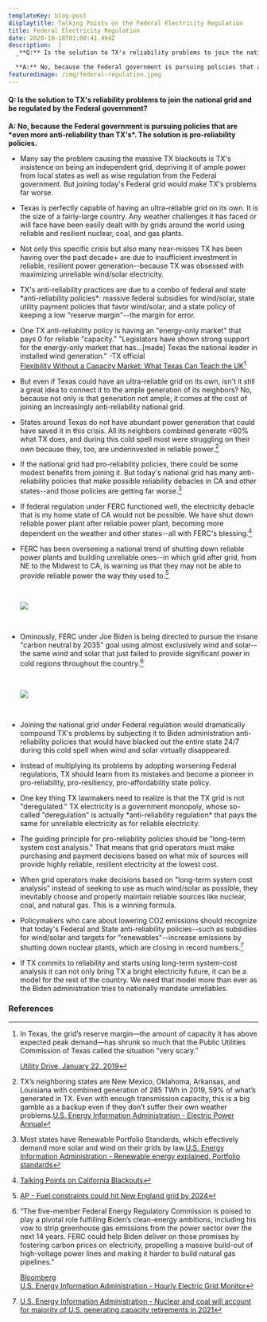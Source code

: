 ```yaml
---
templateKey: blog-post
displaytitle: Talking Points on the Federal Electricity Regulation
title: Federal Electricity Regulation
date: 2020-10-10T01:00:41.494Z
description:  |
  _**Q:** Is the solution to TX's reliability problems to join the national grid and be regulated by the Federal government?_

  **A:** No, because the Federal government is pursuing policies that are \*even more anti-reliability than TX's\*. The solution is pro-reliability policies.
featuredimage: /img/federal-regulation.jpeg
---
```



#### Q: Is the solution to TX's reliability problems to join the national grid and be regulated by the Federal government?

**A: No, because the Federal government is pursuing policies that are \*even more anti-reliability than TX's\*. The solution is pro-reliability policies.**

- Many say the problem causing the massive TX blackouts is TX's insistence on being an independent grid, depriving it of ample power from local states as well as wise regulation from the Federal government. But joining today's Federal grid would make TX's problems far worse.
- Texas is perfectly capable of having an ultra-reliable grid on its own. It is the size of a fairly-large country. Any weather challenges it has faced or will face have been easily dealt with by grids around the world using reliable and resilient nuclear, coal, and gas plants.
- Not only this specific crisis but also many near-misses TX has been having over the past decade+ are due to insufficient investment in reliable, resilient power generation--because TX was obsessed with maximizing unreliable wind/solar electricity.
- TX's anti-reliability practices are due to a combo of federal and state \*anti-reliability policies\*: massive federal subsidies for wind/solar, state utility payment policies that favor wind/solar, and a state policy of keeping a low "reserve margin"--the margin for error.
- One TX anti-reliability policy is having an "energy-only market" that pays 0 for reliable "capacity." "Legislators have shown strong support for the energy-only market that has...\[made] Texas the national leader in installed wind generation." -TX official\
  [Flexibility Without a Capacity Market: What Texas Can Teach the UK](https://www.greentechmedia.com/articles/read/flexibility-without-a-capacity-market-what-texas-can-teach-the-u)[^1]
- But even if Texas could have an ultra-reliable grid on its own, isn't it still a great idea to connect it to the ample generation of its neighbors? No, because not only is that generation not ample, it comes at the cost of joining an increasingly anti-reliability national grid.
- States around Texas do not have abundant power generation that could have saved it in this crisis. All its neighbors combined generate <60% what TX does, and during this cold spell most were struggling on their own because they, too, are underinvested in reliable power.[^2]
- If the national grid had pro-reliability policies, there could be some modest benefits from joining it. But today's national grid has many anti-reliability policies that make possible reliability debacles in CA and other states--and those policies are getting far worse.[^3]
- If federal regulation under FERC functioned well, the electricity debacle that is my home state of CA would not be possible. We have shut down reliable power plant after reliable power plant, becoming more dependent on the weather and other states--all with FERC's blessing.[^4]
- FERC has been overseeing a national trend of shutting down reliable power plants and building unreliable ones--in which grid after grid, from NE to the Midwest to CA, is warning us that they may not be able to provide reliable power the way they used to.[^5]

  <br />

  ![](/img/fed-electricity-reg-tweet.png)

  <br />

- Ominously, FERC under Joe Biden is being directed to pursue the insane "carbon neutral by 2035" goal using almost exclusively wind and solar--the same wind and solar that just failed to provide significant power in cold regions throughout the country.[^6]

  <br />

  ![](/img/fed-electricity-reg-chart.png)

  <br />

- Joining the national grid under Federal regulation would dramatically compound TX's problems by subjecting it to Biden administration anti-reliability policies that would have blacked out the entire state 24/7 during this cold spell when wind and solar virtually disappeared.
- Instead of multiplying its problems by adopting worsening Federal regulations, TX should learn from its mistakes and become a pioneer in pro-reliability, pro-resiliency, pro-affordability state policy.
- One key thing TX lawmakers need to realize is that the TX grid is not "deregulated." TX electricity is a government monopoly, whose so-called "deregulation" is actually \*anti-reliability regulation\* that pays the same for unreliable electricity as for reliable electricity.
- The guiding principle for pro-reliability policies should be "long-term system cost analysis." That means that grid operators must make purchasing and payment decisions based on what mix of sources will provide highly reliable, resilient electricity at the lowest cost.
- When grid operators make decisions based on "long-term system cost analysis" instead of seeking to use as much wind/solar as possible, they inevitably choose and properly maintain reliable sources like nuclear, coal, and natural gas. This is a winning formula.
- Policymakers who care about lowering CO2 emissions should recognize that today's Federal and State anti-reliability policies--such as subsidies for wind/solar and targets for "renewables"--increase emissions by shutting down nuclear plants, which are closing in record numbers.[^7]
- If TX commits to reliability and starts using long-term system-cost analysis it can not only bring TX a bright electricity future, it can be a model for the rest of the country. We need that model more than ever as the Biden administration tries to nationally mandate unreliables.

### References

[^1]:
    In Texas, the grid’s reserve margin—the amount of capacity it has above expected peak demand—has shrunk so much that the Public Utilities Commission of Texas called the situation “very scary.”

    [Utility Drive, January 22, 2019](https://www.utilitydive.com/news/texas-regulators-direct-higher-plant-payments-amid-capacity-crunch-concerns-1/546540/)

[^2]: TX’s neighboring states are New Mexico, Oklahoma, Arkansas, and Louisiana with combined generation of 285 TWh in 2019, 59% of what’s generated in TX. Even with enough transmission capacity, this is a big gamble as a backup even if they don’t suffer their own weather problems.[U.S. Energy Information Administration - Electric Power Annual](https://www.eia.gov/electricity/annual/html/epa_03_07.html)

[^3]:  Most states have Renewable Portfolio Standards, which effectively demand more solar and wind on their grids by law.[U.S. Energy Information Administration - Renewable energy explained, Portfolio standards](https://www.eia.gov/energyexplained/renewable-sources/portfolio-standards.php)

[^4]: [Talking Points on California Blackouts](https://energytalkingpoints.com/california-blackouts/)

[^5]: [AP - Fuel constraints could hit New England grid by 2024](https://apnews.com/article/archive-5e1ecb334e284462ab17c885265d9b0c)

[^6]:

    “The five-member Federal Energy Regulatory Commission is poised to play a pivotal role fulfilling Biden’s clean-energy ambitions, including his vow to strip greenhouse gas emissions from the power sector over the next 14 years. FERC could help Biden deliver on those promises by fostering carbon prices on electricity, propelling a massive build-out of high-voltage power lines and making it harder to build natural gas pipelines.”

    [Bloomberg](https://www.bloomberg.com/news/articles/2021-01-29/biden-s-secret-weapon-to-cleaning-up-energy-is-spelled-ferc)\
    [U.S. Energy Information Administration - Hourly Electric Grid Monitor](https://www.eia.gov/beta/electricity/gridmonitor/dashboard/electric_overview/US48/US48)

[^7]: [U.S. Energy Information Administration - Nuclear and coal will account for majority of U.S. generating capacity retirements in 2021](https://www.eia.gov/todayinenergy/detail.php?id=46436)